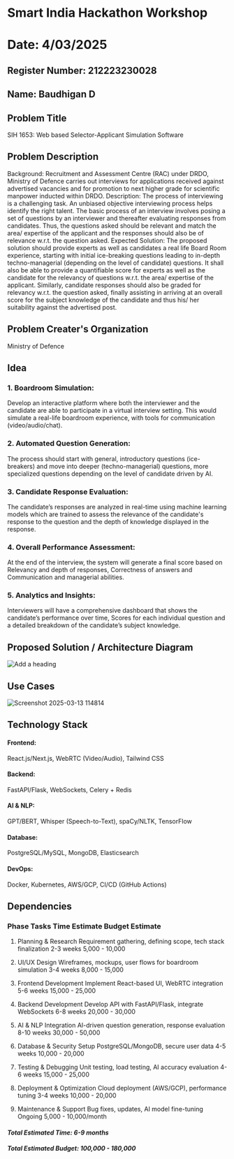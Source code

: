 # Smart India Hackathon Workshop
# Date: 4/03/2025
## Register Number: 212223230028
## Name: Baudhigan D
## Problem Title
SIH 1653: Web based Selector-Applicant Simulation Software
## Problem Description
Background: Recruitment and Assessment Centre (RAC) under DRDO, Ministry of Defence carries out interviews for applications received against advertised vacancies and for promotion to next higher grade for scientific manpower inducted within DRDO. Description: The process of interviewing is a challenging task. An unbiased objective interviewing process helps identify the right talent. The basic process of an interview involves posing a set of questions by an interviewer and thereafter evaluating responses from candidates. Thus, the questions asked should be relevant and match the area/ expertise of the applicant and the responses should also be of relevance w.r.t. the question asked. Expected Solution: The proposed solution should provide experts as well as candidates a real life Board Room experience, starting with initial ice-breaking questions leading to in-depth techno-managerial (depending on the level of candidate) questions. It shall also be able to provide a quantifiable score for experts as well as the candidate for the relevancy of questions w.r.t. the area/ expertise of the applicant. Similarly, candidate responses should also be graded for relevancy w.r.t. the question asked, finally assisting in arriving at an overall score for the subject knowledge of the candidate and thus his/ her suitability against the advertised post.

## Problem Creater's Organization
Ministry of Defence

## Idea
### 1. Boardroom Simulation: 
 Develop an interactive platform where both the interviewer and the candidate are able to participate in a virtual interview setting. This would simulate a real-life boardroom experience, with tools for communication (video/audio/chat).
### 2. Automated Question Generation:
 The process should start with general, introductory questions (ice-breakers) and move into deeper (techno-managerial) questions, more specialized questions depending on the level of candidate driven by AI.
### 3. Candidate Response Evaluation:
 The candidate’s responses are analyzed in real-time using machine learning models which are trained to assess the relevance of the candidate's response to the question and the depth of knowledge displayed in the response.
### 4. Overall Performance Assessment:
 At the end of the interview, the system will generate a final score based on Relevancy and depth of responses, Correctness of answers and Communication and managerial abilities.
### 5. Analytics and Insights:
 Interviewers will have a comprehensive dashboard that shows the candidate’s performance over time, Scores for each individual question and a detailed breakdown of the candidate’s subject knowledge.


## Proposed Solution / Architecture Diagram
![Add a heading](https://github.com/user-attachments/assets/fe85f4e0-6198-459e-9aae-9f31204bb691)


## Use Cases
![Screenshot 2025-03-13 114814](https://github.com/user-attachments/assets/e2ee9992-a6ce-48c0-8d04-917100f9d487)


## Technology Stack
#### Frontend: 
React.js/Next.js, WebRTC (Video/Audio), Tailwind CSS

#### Backend: 
FastAPI/Flask, WebSockets, Celery + Redis

#### AI & NLP: 
GPT/BERT, Whisper (Speech-to-Text), spaCy/NLTK, TensorFlow

#### Database: 
PostgreSQL/MySQL, MongoDB, Elasticsearch

#### DevOps: 
Docker, Kubernetes, AWS/GCP, CI/CD (GitHub Actions)

## Dependencies
### Phase	Tasks	Time Estimate	Budget Estimate

1. Planning & Research	Requirement gathering, defining scope, tech stack finalization	2-3 weeks	5,000 - 10,000

2. UI/UX Design	Wireframes, mockups, user flows for boardroom simulation	3-4 weeks	8,000 - 15,000

3. Frontend Development	Implement React-based UI, WebRTC integration	5-6 weeks	15,000 - 25,000

4. Backend Development	Develop API with FastAPI/Flask, integrate WebSockets	6-8 weeks	20,000 - 30,000

5. AI & NLP Integration	AI-driven question generation, response evaluation	8-10 weeks	30,000 - 50,000
    
6. Database & Security	Setup PostgreSQL/MongoDB, secure user data	4-5 weeks	10,000 - 20,000

7. Testing & Debugging	Unit testing, load testing, AI accuracy evaluation	4-6 weeks	15,000 - 25,000

8. Deployment & Optimization	Cloud deployment (AWS/GCP), performance tuning	3-4 weeks	10,000 - 20,000

9. Maintenance & Support	Bug fixes, updates, AI model fine-tuning	Ongoing	5,000 - 10,000/month
    
#### *Total Estimated Time: 6-9 months*
#### *Total Estimated Budget: 100,000 - 180,000*
